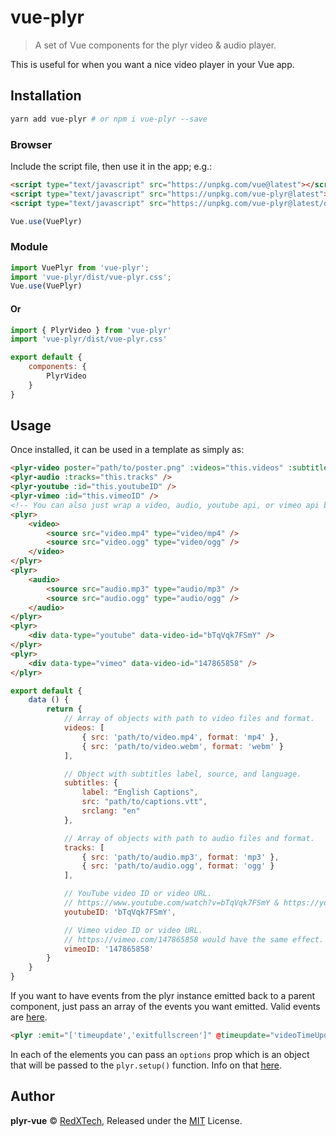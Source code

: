 # vue-plyr
>A set of Vue components for the plyr video & audio player.

This is useful for when you want a nice video player in your Vue app.

## Installation

```bash
yarn add vue-plyr # or npm i vue-plyr --save
```

### Browser

Include the script file, then use it in the app; e.g.:

```html
<script type="text/javascript" src="https://unpkg.com/vue@latest"></script>
<script type="text/javascript" src="https://unpkg.com/vue-plyr@latest"></script>
<script type="text/javascript" src="https://unpkg.com/vue-plyr@latest/dist/vue-plyr.css"></script>
```

```js
Vue.use(VuePlyr)
```

### Module

```js
import VuePlyr from 'vue-plyr';
import 'vue-plyr/dist/vue-plyr.css';
Vue.use(VuePlyr)
```
#### Or
```js
import { PlyrVideo } from 'vue-plyr'
import 'vue-plyr/dist/vue-plyr.css'

export default {
    components: {
        PlyrVideo
    }
}
```

## Usage

Once installed, it can be used in a template as simply as:

```html
<plyr-video poster="path/to/poster.png" :videos="this.videos" :subtitles="this.subtitles" :crossorigin="true" />
<plyr-audio :tracks="this.tracks" />
<plyr-youtube :id="this.youtubeID" />
<plyr-vimeo :id="this.vimeoID" />
<!-- You can also just wrap a video, audio, youtube api, or vimeo api block with the <plyr> component -->
<plyr>
    <video>
        <source src="video.mp4" type="video/mp4" />
        <source src="video.ogg" type="video/ogg" />
    </video>
</plyr>
<plyr>
    <audio>
        <source src="audio.mp3" type="audio/mp3" />
        <source src="audio.ogg" type="audio/ogg" />
    </audio>
</plyr>
<plyr>
    <div data-type="youtube" data-video-id="bTqVqk7FSmY" />
</plyr>
<plyr>
    <div data-type="vimeo" data-video-id="147865858" />
</plyr>

```
```js
export default {
    data () {
        return {
            // Array of objects with path to video files and format.
            videos: [
                { src: 'path/to/video.mp4', format: 'mp4' },
                { src: 'path/to/video.webm', format: 'webm' }
            ],

            // Object with subtitles label, source, and language.
            subtitles: {
                label: "English Captions",
                src: "path/to/captions.vtt",
                srclang: "en"
            },

            // Array of objects with path to audio files and format.
            tracks: [
                { src: 'path/to/audio.mp3', format: 'mp3' },
                { src: 'path/to/audio.ogg', format: 'ogg' }
            ],

            // YouTube video ID or video URL.
            // https://www.youtube.com/watch?v=bTqVqk7FSmY & https://youtu.be/bTqVqk7FSmY would have the same effect.
            youtubeID: 'bTqVqk7FSmY',

            // Vimeo video ID or video URL.
            // https://vimeo.com/147865858 would have the same effect.
            vimeoID: '147865858'
        }
    }
}
```

If you want to have events from the plyr instance emitted back to a parent component, just pass an array of the events you want emitted.  Valid events are [here](https://github.com/sampotts/plyr#events).
```html
<plyr :emit="['timeupdate','exitfullscreen']" @timeupdate="videoTimeUpdated" @exitfullscreen="exitedFullScreen">
```

In each of the elements you can pass an `options` prop which is an object that will be passed to the `plyr.setup()`
function. Info on that [here](https://github.com/sampotts/plyr#options).

## Author

**plyr-vue** © [RedXTech](https://github.com/redxtech), Released under the [MIT](./LICENSE.md) License.